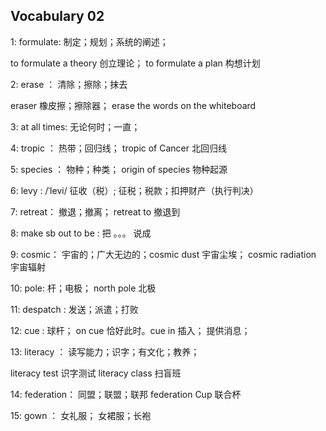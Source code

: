 ## Vocabulary 02

1: formulate: 制定；规划；系统的阐述；

to formulate a theory 创立理论； to formulate a plan 构想计划

2: erase ： 清除；擦除；抹去

eraser 橡皮擦；擦除器； erase the words on the whiteboard

3: at all times: 无论何时；一直；

4: tropic ： 热带；回归线； tropic of Cancer 北回归线

5: species ： 物种；种类； origin of species 物种起源

6: levy : /ˈlevi/ 征收（税）; 征税；税款；扣押财产（执行判决）

7: retreat： 撤退；撤离； retreat to 撤退到

8: make sb out to be : 把 。。。 说成

9: cosmic： 宇宙的；广大无边的；cosmic dust 宇宙尘埃； cosmic radiation 宇宙辐射

10: pole: 杆；电极； north pole 北极

11: despatch : 发送；派遣；打败

12: cue : 球杆； on cue 恰好此时。cue in 插入； 提供消息；

13: literacy ： 读写能力；识字；有文化；教养；

literacy test 识字测试 literacy class 扫盲班

14: federation： 同盟；联盟；联邦 federation Cup 联合杯

15: gown ： 女礼服； 女裙服；长袍